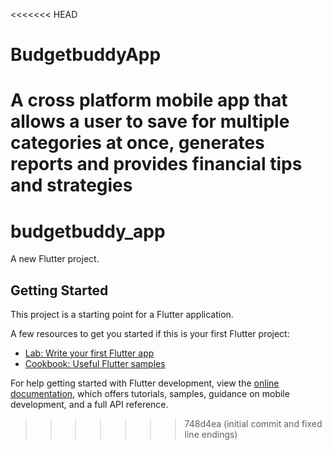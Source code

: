 <<<<<<< HEAD
# BudgetbuddyApp
A cross platform mobile app that allows a user to save for multiple categories at once, generates reports and provides financial tips and strategies
=======
# budgetbuddy_app

A new Flutter project.

## Getting Started

This project is a starting point for a Flutter application.

A few resources to get you started if this is your first Flutter project:

- [Lab: Write your first Flutter app](https://docs.flutter.dev/get-started/codelab)
- [Cookbook: Useful Flutter samples](https://docs.flutter.dev/cookbook)

For help getting started with Flutter development, view the
[online documentation](https://docs.flutter.dev/), which offers tutorials,
samples, guidance on mobile development, and a full API reference.
>>>>>>> 748d4ea (initial commit and fixed line endings)
